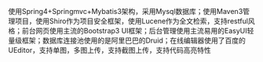 使用Spring4+Springmvc+Mybatis3架构，采用Mysql数据库；使用Maven3管理项目，使用Shiro作为项目安全框架，使用Lucene作为全文检索，支持restful风格；前台网页使用主流的Bootstrap3 UI框架；后台管理使用主流易用的EasyUI轻量级框架；数据库连接池使用的是阿里巴巴的Druid；在线编辑器使用了百度的UEditor，支持单图，多图上传，支持截图上传，支持代码高亮特性
